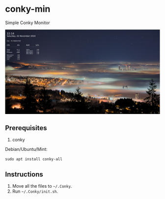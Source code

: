 # conky-min
Simple Conky Monitor

![conky](https://raw.githubusercontent.com/raekw0n/conky-min/master/conkymin.png)

## Prerequisites

1. conky

Debian/Ubuntu/Mint:

`sudo apt install conky-all`

## Instructions

1. Move all the files to `~/.Conky`.
2. Run `~/.Conky/init.sh`.

